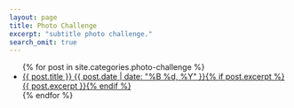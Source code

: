 ```yaml
---
layout: page
title: Photo Challenge
excerpt: "subtitle photo challenge."
search_omit: true
---
```


<ul class="post-list">
{% for post in site.categories.photo-challenge %}
  <li><article><a href="{{ site.url }}{{ post.url }}">{{ post.title }} <span class="entry-date"><time datetime="{{ post.date | date_to_xmlschema }}">{{ post.date | date: "%B %d, %Y" }}</time></span>{% if post.excerpt %} <span class="excerpt">{{ post.excerpt }}</span>{% endif %}</a></article></li>
{% endfor %}
</ul>
